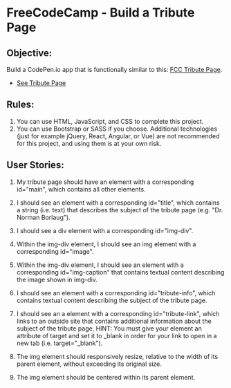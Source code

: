 # FreeCodeCamp - Build a Tribute Page
## Objective:
Build a CodePen.io app that is functionally similar to this: [FCC Tribute Page](https://codepen.io/freeCodeCamp/full/zNqgVx).

* [See Tribute Page](https://stephenowen07.github.io/FreeCodeCamp-Tribute-Page/)


## Rules:
1. You can use HTML, JavaScript, and CSS to complete this project. 
2. You can use Bootstrap or SASS if you choose. Additional technologies (just for example jQuery, React, Angular, or Vue) are not recommended for this project, and using them is at your own risk. 

## User Stories:

1. My tribute page should have an element with a corresponding id="main", which contains all other elements.
   
2. I should see an element with a corresponding id="title", which contains a string (i.e. text) that describes the subject of the tribute page (e.g. "Dr. Norman Borlaug").

3. I should see a div element with a corresponding id="img-div".

4. Within the img-div element, I should see an img element with a corresponding id="image".

5. Within the img-div element, I should see an element with a corresponding id="img-caption" that contains textual content describing the image shown in img-div.

6. I should see an element with a corresponding id="tribute-info", which contains textual content describing the subject of the tribute page.

7. I should see an a element with a corresponding id="tribute-link", which links to an outside site that contains additional information about the subject of the tribute page. HINT: You must give your element an attribute of target and set it to _blank in order for your link to open in a new tab (i.e. target="_blank").

8. The img element should responsively resize, relative to the width of its parent element, without exceeding its original size.

9. The img element should be centered within its parent element.
